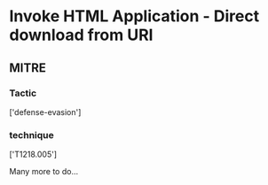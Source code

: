 # Invoke HTML Application - Direct download from URI

## MITRE

### Tactic
['defense-evasion']

### technique
['T1218.005']

Many more to do...
